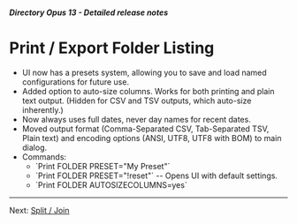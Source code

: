 ##### Directory Opus 13 - Detailed release notes

# Print / Export Folder Listing

- UI now has a presets system, allowing you to save and load named configurations for future use.
- Added option to auto-size columns. Works for both printing and plain text output. (Hidden for CSV and TSV outputs, which auto-size inherently.)
- Now always uses full dates, never day names for recent dates.
- Moved output format (Comma-Separated CSV, Tab-Separated TSV, Plain text) and encoding options (ANSI, UTF8, UTF8 with BOM) to main dialog.
- Commands:
  - \`Print FOLDER PRESET="My Preset"\`
  - \`Print FOLDER PRESET="!reset"\` -- Opens UI with default settings.
  - \`Print FOLDER AUTOSIZECOLUMNS=yes\`

------------------------------------------------------------------------

Next: [Split / Join](/Manual/release_history/opus13_detailed/split_join.md)
